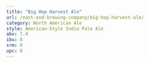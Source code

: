 ```yaml
---
title: "Big Hop Harvest Ale"
url: /east-end-brewing-company/big-hop-harvest-ale/
category: North American Ale
style: American-Style India Pale Ale
abv: 7.4
ibu: 0
srm: 0
upc: 0
---
```


